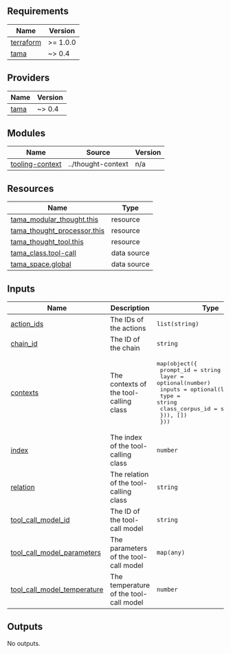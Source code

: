 <!-- BEGIN_TF_DOCS -->
## Requirements

| Name | Version |
|------|---------|
| <a name="requirement_terraform"></a> [terraform](#requirement\_terraform) | >= 1.0.0 |
| <a name="requirement_tama"></a> [tama](#requirement\_tama) | ~> 0.4 |

## Providers

| Name | Version |
|------|---------|
| <a name="provider_tama"></a> [tama](#provider\_tama) | ~> 0.4 |

## Modules

| Name | Source | Version |
|------|--------|---------|
| <a name="module_tooling-context"></a> [tooling-context](#module\_tooling-context) | ../thought-context | n/a |

## Resources

| Name | Type |
|------|------|
| [tama_modular_thought.this](https://registry.terraform.io/providers/upmaru/tama/latest/docs/resources/modular_thought) | resource |
| [tama_thought_processor.this](https://registry.terraform.io/providers/upmaru/tama/latest/docs/resources/thought_processor) | resource |
| [tama_thought_tool.this](https://registry.terraform.io/providers/upmaru/tama/latest/docs/resources/thought_tool) | resource |
| [tama_class.tool-call](https://registry.terraform.io/providers/upmaru/tama/latest/docs/data-sources/class) | data source |
| [tama_space.global](https://registry.terraform.io/providers/upmaru/tama/latest/docs/data-sources/space) | data source |

## Inputs

| Name | Description | Type | Default | Required |
|------|-------------|------|---------|:--------:|
| <a name="input_action_ids"></a> [action\_ids](#input\_action\_ids) | The IDs of the actions | `list(string)` | n/a | yes |
| <a name="input_chain_id"></a> [chain\_id](#input\_chain\_id) | The ID of the chain | `string` | n/a | yes |
| <a name="input_contexts"></a> [contexts](#input\_contexts) | The contexts of the tool-calling class | <pre>map(object({<br>    prompt_id = string<br>    layer     = optional(number)<br>    inputs = optional(list(object({<br>      type            = string<br>      class_corpus_id = string<br>    })), [])<br>  }))</pre> | n/a | yes |
| <a name="input_index"></a> [index](#input\_index) | The index of the tool-calling class | `number` | `0` | no |
| <a name="input_relation"></a> [relation](#input\_relation) | The relation of the tool-calling class | `string` | `"tooling"` | no |
| <a name="input_tool_call_model_id"></a> [tool\_call\_model\_id](#input\_tool\_call\_model\_id) | The ID of the tool-call model | `string` | n/a | yes |
| <a name="input_tool_call_model_parameters"></a> [tool\_call\_model\_parameters](#input\_tool\_call\_model\_parameters) | The parameters of the tool-call model | `map(any)` | `{}` | no |
| <a name="input_tool_call_model_temperature"></a> [tool\_call\_model\_temperature](#input\_tool\_call\_model\_temperature) | The temperature of the tool-call model | `number` | `0` | no |

## Outputs

No outputs.
<!-- END_TF_DOCS -->
